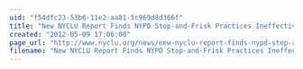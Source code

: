 ```yaml
---
uid: "f54dfc23-53b6-11e2-aa81-5c969d8d366f"
title: "New NYCLU Report Finds NYPD Stop-and-Frisk Practices Ineffective, Reveals Depth of Racial Disparities | New York Civil Liberties Union (NYCLU) - American Civil Liberties Union of New York State"
created: "2012-05-09 17:06:00"
page_url: "http://www.nyclu.org/news/new-nyclu-report-finds-nypd-stop-and-frisk-practices-ineffective-reveals-depth-of-racial-dispar"
filename: "New NYCLU Report Finds NYPD Stop-and-Frisk Practices Ineffective, Reveals Depth of Racial Disparities | New York Civil Liberties Union (NYCLU) - American Civil Liberties Union of New York State.html"
---
```

